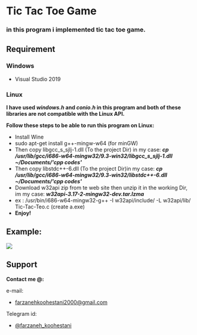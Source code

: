 # Tic Tac Toe Game

### in this program i implemented tic tac toe game.

## Requirement

### Windows
* Visual Studio 2019

### Linux
**I have used ***windows.h*** and ***conio.h*** in this program and both of these libraries are not compatible with the Linux API.**

**Follow these steps to be able to run this program on Linux:**

* Install Wine
* sudo apt-get install g++-mingw-w64 (for minGW)
* Then copy libgcc_s_sjlj-1.dll (To the project Dir) in my case: ***cp /usr/lib/gcc/i686-w64-mingw32/9.3-win32/libgcc_s_sjlj-1.dll ~/Documents/'cpp codes'***
* Then copy libstdc++-6.dll (To the project Dir)in my case: ***cp /usr/lib/gcc/i686-w64-mingw32/9.3-win32/libstdc++-6.dll ~/Documents/'cpp codes'***
* Download w32api zip from te web site then unzip it in the working Dir, im my case: ***w32api-3.17-2-mingw32-dev.tar.lzma***
* ex : /usr/bin/i686-w64-mingw32-g++ -I w32api/include/ -L w32api/lib/ Tic-Tac-Teo.c (create a.exe)
* **Enjoy!**

## Example:
<img src="https://github.com/fark00/Tic-Tac-Toe/blob/master/exe.gif">

## Support

**Contact me @:**

e-mail:

* farzanehkoohestani2000@gmail.com

Telegram id:

* [@farzaneh_koohestani](https://t.me/farzaneh_koohestani)

